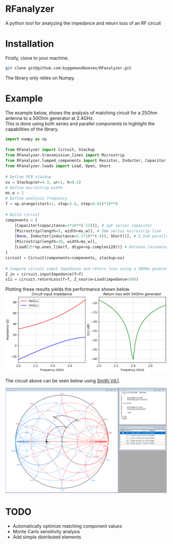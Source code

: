 # RFanalyzer
A python tool for analyzing the impedance and return loss of an RF circuit

# Installation
Firstly, clone to your machine.
```bash
git clone git@github.com:byggemandboesen/RFanalyzer.git
```

The library only relies on Numpy.

# Example
The example below, shows the analysis of matching circuit for a 25Ohm antenna to a 50Ohm generator at 2.4GHz. <br>
This is done using both series and parallel components to highlight the capabilities of the library.

```python
import numpy as np

from RFanalyzer import Circuit, Stackup
from RFanalyzer.transmission_lines import Microstrip
from RFanalyzer.lumped_components import Resistor, Inductor, Capacitor
from RFanalyzer.loads import Load, Open, Short

# Define PCB stackup
su = Stackup(er=4.3, ur=1, h=0.5)
# Define microstrip width
ms_w = 1
# Define analysis frequency
f = np.arange(start=2, stop=2.8, step=0.02)*10**9

# Build circuit
components = [
    [Capacitor(capacitance=1*10**(-12))], # 1pF series capacitor
    [Microstrip(length=5, width=ms_w)], # 5mm series microstrip line
    [None, Inductor(inductance=5.5*10**(-9)), Short()], # 5.5nH parallel inductor to ground
    [Microstrip(length=10, width=ms_w)],
    [Load(25*np.ones_like(f, dtype=np.complex128))] # Antenna (assuming constant 25Ohm across frequency range)
]
circuit = Circuit(components=components, stackup=su)

# Compute circuit input impedance and return loss using a 50Ohm generator
Z_in = circuit.inputImpedance(f=f)
s11 = circuit.returnLoss(f=f, Z_source=Load(impedance=50))
```

Plotting these results yields the performance shown below.
![Example matching circuit analysis](matching_example.png)

The circuit above can be seen below using [Smith V4.1](http://www.fritz.dellsperger.net/smith.html).

![Impedance change across circuit in Smith Chart](matching_example_circuit.png)

# TODO
* Automatically optimize matching component values
* Monte Carlo sensitivity analysis
* Add simple distributed elements